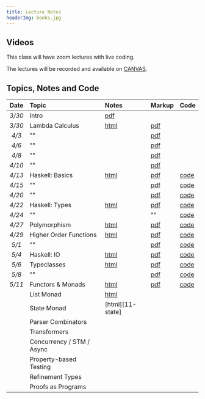 ```yaml
---
title: Lecture Notes
headerImg: books.jpg
---
```


## Videos

This class will have zoom lectures with live coding. 

The lectures will be recorded and available on [CANVAS](https://canvas.ucsd.edu/courses/12823). 

## Topics, Notes and Code

| **Date**   | **Topic**                       | **Notes**                 | **Markup**           | **Code**         |
|:----------:|:--------------------------------|:--------------------------|:---------------------|:-----------------|
| *3/30*     | Intro                           | [pdf][00-intro]           |                      |                  | 
| *3/30*     | Lambda Calculus                 | [html][01-lambda]         | [pdf][01-lambda-A]   |                  | 
| *4/3*      | ""                              |                           | [pdf][01-lambda-B]   |                  | 
| *4/6*      | ""                              |                           | [pdf][01-lambda-C]   |                  | 
| *4/8*      | ""                              |                           | [pdf][01-lambda-D]   |                  | 
| *4/10*     | ""                              |                           | [pdf][01-lambda-E]   |                  | 
| *4/13*     | Haskell: Basics        	       | [html][02-hs-basic]       | [pdf][02-hs-basic-A] | [code][lec_4_13] |
| *4/15*     | ""                              |                           | [pdf][02-hs-basic-B] | [code][lec_4_15] |
| *4/20*     | ""                              |                           | [pdf][02-hs-basic-C] | [code][lec_4_20] |
| *4/22*     | Haskell: Types                  | [html][03-hs-types]       | [pdf][03-hs-types-A] | [code][lec_4_22] |
| *4/24*     | ""                              |                           | ""                   | [code][lec_4_24] |
| *4/27*     | Polymorphism                    | [html][06-poly-data]      | [pdf][06-poly-A]     | [code][lec_4_27] | 
| *4/29*     | Higher Order Functions          | [html][07-patterns]       | [pdf][07-bottling-A] | [code][lec_4_29] |
| *5/1*      | ""                              |                           | [pdf][07-bottling-B] | [code][lec_5_1]  |
| *5/4*      | Haskell: IO                     | [html][04-hs-io]          | [pdf][04-hs-io-A]    | [code][lec_5_4]  |
| *5/6*      | Typeclasses                     | [html][08-typeclasses]    | [pdf][08-classes-A]  | [code][lec_5_6]  |
| *5/8*      | ""                              |                           | [pdf][08-classes-B]  | [code][lec_5_8]  |
| *5/11*     | Functors & Monads               | [html][09-monads]         | [pdf][09-monads-A]   | [code][lec_5_11] | 
|            | List Monad                      | [html][10-list]           |                      |                  |
|            | State Monad                     | [html][11-state]          |                      |                  |
|            | Parser Combinators              |                           |                      |                  |
|            | Transformers                    |                           |                      |                  | 
|            | Concurrency / STM / Async       |                           |                      |                  |
|            | Property-based Testing          |                           |                      |                  | 
|            | Refinement Types                |                           |                      |                  |          
|            | Proofs as Programs              |                           |                      |                  | 


<!--
TC+monoid = 2
Func+App  = 2
Monad     = 3
Parse     = 2
QC        = 1
Liquid    = 3
-->

[00-intro]: static/raw/lec-intro.pdf
[01-lambda]: lectures/01-lambda.html
[01-haskell]: static/raw/lec-haskell.pdf
[01-lambda-A]: static/raw/01-lambda-A.pdf
[01-lambda-B]: static/raw/01-lambda-B.pdf
[01-lambda-C]: static/raw/01-lambda-C.pdf
[01-lambda-D]: static/raw/01-lambda-D.pdf
[01-lambda-E]: static/raw/01-lambda-E.pdf
[02-hs-basic]: lectures/02-haskell-basic.html
[03-hs-types]: lectures/03-haskell-types.html
[04-hs-io]: lectures/04-haskell-io.html
[02-hs-basic-A]: static/raw/02-haskell-basics-A.pdf
[lec_4_13]: static/raw/lec_4_13_20.hs
[02-hs-basic-B]: static/raw/02-haskell-basics-B.pdf
[lec_4_15]: static/raw/lec_4_15_20.hs
[02-hs-basic-C]: static/raw/02-haskell-basics-C.pdf
[lec_4_20]: static/raw/lec_4_20_20.hs
[03-hs-types-A]: static/raw/03-hs-types-A.pdf
[lec_4_22]: static/raw/lec_4_22_20.hs
[03-hs-types-B]: static/raw/03-hs-types-A.pdf
[lec_4_24]: static/raw/lec_4_24_20.hs
[06-poly-data]: lectures/06-poly-data.html    
[06-poly-A]: static/raw/06-poly-data.pdf
[lec_4_27]: static/raw/lec_4_27_20.hs
[07-bottling-A]: static/raw/07-bottling-A.pdf
[lec_4_29]: static/raw/lec_4_29_20.hs
[07-bottling-B]: static/raw/07-bottling-B.pdf
[lec_5_1]: static/raw/lec_5_1_20.hs
[04-hs-io-A]: static/raw/04-hs-io-A.pdf
[lec_5_4]: static/raw/lec_5_4_20.hs

[08-classes-A]: static/raw/08-typeclasses-A.pdf
[lec_5_6]: static/raw/lec_5_6_20.hs
[08-classes-B]: static/raw/08-typeclasses-A.pdf
[lec_5_8]: static/raw/lec_5_8_20.hs
[09-monads-A]: static/raw/09-monads-A.pdf
[lec_5_11]: static/raw/lec_5_11_20.hs



[05-higher-order]: lectures/05-higher-order.html 
[06-poly-data]: lectures/06-poly-data.html    
[07-patterns]: lectures/07-bottling-patterns.html     
[08-typeclasses]: lectures/08-typeclasses.html  
[09-monads]: lectures/09-monads.html
[10-list]: lectures/10-list.html







<!-- JUNK -->
[06-parsers]: lectures/00-intro.html
[07-testing]: lectures/00-intro.html
[08-parconc]: lectures/00-intro.html
[09-types]: lectures/00-intro.html
[10-refinements]: lectures/00-intro.html
[11-proofs]: lectures/00-intro.html 

[pdf-intro]: static/lec-intro-2x2.pdf 
[pdf-lambda]: static/lec-lambda-2x2.pdf
[pdf-haskell]: static/lec-haskell-2x2.pdf

[notes1]: https://piazza.com/class/ij0wjmlgp4r1gp?cid=7
[hs1]:  static/lec-intro.hs 
[lhs1]: static/lec-intro.lhs

[lec2]: lectures/lec-higher-order-1.html
[lhs2]: lectures/lec-higher-order-1.lhs
[lec2s]: slides/lec-higher-order.lhs.slides.html

[lec3]: lectures/lec-higher-order-2.html
[lhs3]: lectures/lec-higher-order-2.lhs
[lec3s]: slides/lec-polymorphism.lhs.slides.html

[lec4]: lectures/lec-typeclasses.html
[lhs4]: lectures/lec-typeclasses.lhs

[lec7]: lectures/lec-monads.html
[lhs7]: lectures/lec-monads.lhs

[lec9]: lectures/lec-parsers.html
[lhs9]: lectures/lec-parsers.lhs

[lec10]: lectures/lec-quickcheck.html
[lhs10]: lectures/lec-quickcheck.lhs

[pdf13]: static/lec-stm-2x2.pdf
[lec13]: lectures/lec-stm.html
[lhs13]: lectures/lec-stm.lhs


[lec15]: lectures/lec-inference.html
[lhs15]: lectures/lec-inference.lhs

[lecLH]: http://ucsd-progsys.github.io/liquidhaskell-tutorial/
[pdfLH]: http://ucsd-progsys.github.io/liquidhaskell-tutorial/book.pdf


<!--
[lec11]: lectures/lec-transformers.html
[lhs11]: lectures/lec-transformers.lhs

[lec5]: lectures/lec-animation.html
[lhs5]: lectures/lec-animation.lhs

[lec6]: lectures/lec-reactive.html
[lhs6]: lectures/lec-reactive.lhs

[lec12]: slides/lec-parallel.markdown.slides.html
[cod12]: https://github.com/ranjitjhala/par-tutorial
-->







